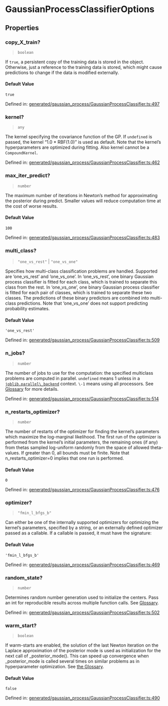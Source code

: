 # GaussianProcessClassifierOptions

## Properties

### copy\_X\_train?

> `boolean`

If `true`, a persistent copy of the training data is stored in the object. Otherwise, just a reference to the training data is stored, which might cause predictions to change if the data is modified externally.

#### Default Value

`true`

Defined in:  [generated/gaussian\_process/GaussianProcessClassifier.ts:497](https://github.com/transitive-bullshit/scikit-learn-ts/blob/122b3c0/packages/sklearn/src/generated/gaussian_process/GaussianProcessClassifier.ts#L497)

### kernel?

> `any`

The kernel specifying the covariance function of the GP. If `undefined` is passed, the kernel “1.0 \* RBF(1.0)” is used as default. Note that the kernel’s hyperparameters are optimized during fitting. Also kernel cannot be a `CompoundKernel`.

Defined in:  [generated/gaussian\_process/GaussianProcessClassifier.ts:462](https://github.com/transitive-bullshit/scikit-learn-ts/blob/122b3c0/packages/sklearn/src/generated/gaussian_process/GaussianProcessClassifier.ts#L462)

### max\_iter\_predict?

> `number`

The maximum number of iterations in Newton’s method for approximating the posterior during predict. Smaller values will reduce computation time at the cost of worse results.

#### Default Value

`100`

Defined in:  [generated/gaussian\_process/GaussianProcessClassifier.ts:483](https://github.com/transitive-bullshit/scikit-learn-ts/blob/122b3c0/packages/sklearn/src/generated/gaussian_process/GaussianProcessClassifier.ts#L483)

### multi\_class?

> `"one_vs_rest"` \| `"one_vs_one"`

Specifies how multi-class classification problems are handled. Supported are ‘one\_vs\_rest’ and ‘one\_vs\_one’. In ‘one\_vs\_rest’, one binary Gaussian process classifier is fitted for each class, which is trained to separate this class from the rest. In ‘one\_vs\_one’, one binary Gaussian process classifier is fitted for each pair of classes, which is trained to separate these two classes. The predictions of these binary predictors are combined into multi-class predictions. Note that ‘one\_vs\_one’ does not support predicting probability estimates.

#### Default Value

`'one_vs_rest'`

Defined in:  [generated/gaussian\_process/GaussianProcessClassifier.ts:509](https://github.com/transitive-bullshit/scikit-learn-ts/blob/122b3c0/packages/sklearn/src/generated/gaussian_process/GaussianProcessClassifier.ts#L509)

### n\_jobs?

> `number`

The number of jobs to use for the computation: the specified multiclass problems are computed in parallel. `undefined` means 1 unless in a [`joblib.parallel\_backend`](https://joblib.readthedocs.io/en/latest/parallel.html#joblib.parallel_backend "(in joblib v1.3.0.dev0)") context. `\-1` means using all processors. See [Glossary](../../glossary.html#term-n_jobs) for more details.

Defined in:  [generated/gaussian\_process/GaussianProcessClassifier.ts:514](https://github.com/transitive-bullshit/scikit-learn-ts/blob/122b3c0/packages/sklearn/src/generated/gaussian_process/GaussianProcessClassifier.ts#L514)

### n\_restarts\_optimizer?

> `number`

The number of restarts of the optimizer for finding the kernel’s parameters which maximize the log-marginal likelihood. The first run of the optimizer is performed from the kernel’s initial parameters, the remaining ones (if any) from thetas sampled log-uniform randomly from the space of allowed theta-values. If greater than 0, all bounds must be finite. Note that n\_restarts\_optimizer=0 implies that one run is performed.

#### Default Value

`0`

Defined in:  [generated/gaussian\_process/GaussianProcessClassifier.ts:476](https://github.com/transitive-bullshit/scikit-learn-ts/blob/122b3c0/packages/sklearn/src/generated/gaussian_process/GaussianProcessClassifier.ts#L476)

### optimizer?

> `"fmin_l_bfgs_b"`

Can either be one of the internally supported optimizers for optimizing the kernel’s parameters, specified by a string, or an externally defined optimizer passed as a callable. If a callable is passed, it must have the signature:

#### Default Value

`'fmin_l_bfgs_b'`

Defined in:  [generated/gaussian\_process/GaussianProcessClassifier.ts:469](https://github.com/transitive-bullshit/scikit-learn-ts/blob/122b3c0/packages/sklearn/src/generated/gaussian_process/GaussianProcessClassifier.ts#L469)

### random\_state?

> `number`

Determines random number generation used to initialize the centers. Pass an int for reproducible results across multiple function calls. See [Glossary](../../glossary.html#term-random_state).

Defined in:  [generated/gaussian\_process/GaussianProcessClassifier.ts:502](https://github.com/transitive-bullshit/scikit-learn-ts/blob/122b3c0/packages/sklearn/src/generated/gaussian_process/GaussianProcessClassifier.ts#L502)

### warm\_start?

> `boolean`

If warm-starts are enabled, the solution of the last Newton iteration on the Laplace approximation of the posterior mode is used as initialization for the next call of \_posterior\_mode(). This can speed up convergence when \_posterior\_mode is called several times on similar problems as in hyperparameter optimization. See [the Glossary](../../glossary.html#term-warm_start).

#### Default Value

`false`

Defined in:  [generated/gaussian\_process/GaussianProcessClassifier.ts:490](https://github.com/transitive-bullshit/scikit-learn-ts/blob/122b3c0/packages/sklearn/src/generated/gaussian_process/GaussianProcessClassifier.ts#L490)
